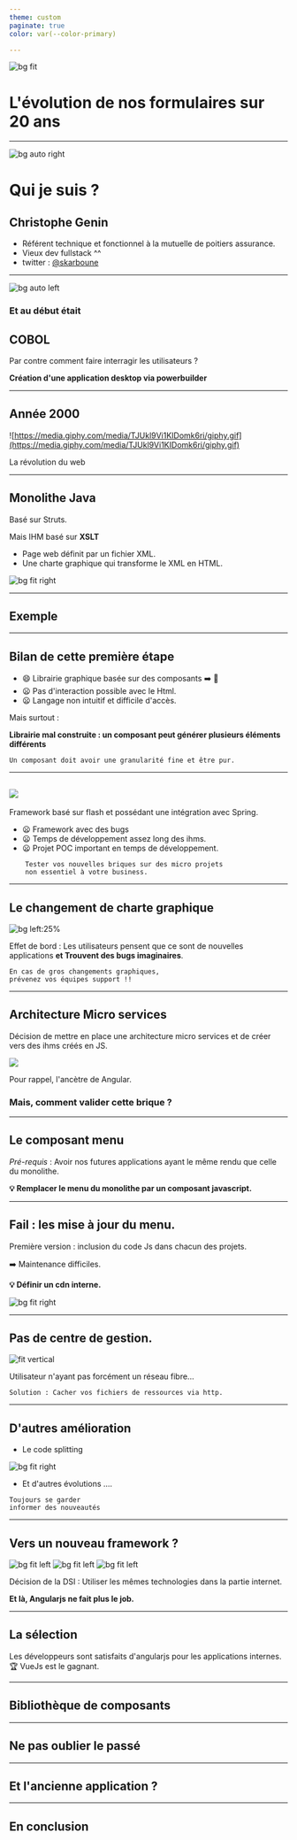 ```yaml
---
theme: custom
paginate: true
color: var(--color-primary)

---
```


![bg fit](img/first-bg.png)

# L'évolution de nos formulaires sur 20 ans

<!-- Un retour d'expérience sur les évolutions et comment nous avons pu les adresser dans une DSI à taille humaine.  -->
---

![bg auto right](img/maphoto.jpeg)

# Qui je suis ?

## Christophe Genin
- Référent technique et fonctionnel à la mutuelle de poitiers assurance.
- Vieux dev fullstack ^^
- twitter : [@skarboune]()
---
![bg auto left](img/powershell.png)
### Et au début était
## COBOL 

Par contre comment faire interragir les utilisateurs ?

**Création d'une application desktop via powerbuilder**
<!-- Année 90 : mise en place des premières applications basées sur des traitements COBOL comme dans toutes les sociétés du milieu bancaire ou assurantiel quoi ! -->
<!--  l'interface basé sur powerbuilder : langage  orienté objet tournant sous windows -->

---
## Année 2000 

![https://media.giphy.com/media/TJUkl9Vi1KIDomk6ri/giphy.gif](https://media.giphy.com/media/TJUkl9Vi1KIDomk6ri/giphy.gif)

La révolution du web

---

## Monolithe Java

Basé sur Struts. 

Mais IHM basé sur **XSLT**    

<!-- XSLT est un langage de transformation XML de type fonctionnel. Exemple : il permet de transformer du XML en autres choses-->
- Page web définit par un fichier XML.
- Une charte graphique qui transforme le XML en HTML. 

![bg fit right](img/transfoxsl.png)

---

## Exemple 

---

## Bilan de cette première étape

- :smile: Librairie graphique basée sur des composants :arrow_right: :rocket:
- :frowning: Pas d'interaction possible avec le Html.
- :frowning: Langage non intuitif et difficile d'accès.

Mais surtout :

**Librairie mal construite : un composant peut générer plusieurs éléments différents**
<!-- Un seul composant pour générer tous les types de champs de formulaire possibles   -->
<!-- Maintenance complexe pouvant entrainer des effets de bords lors des modifications/ évolutions.   -->

```
Un composant doit avoir une granularité fine et être pur.
```
<!-- Exemple : les outils gnu ont une seul responsabilité. -->
---

## ![](img/Apache_Flex_logo.png)
<!-- Lancement vers 2009 d'un gros projet (gestion des contrats santé) avec -->

Framework basé sur flash et possédant une intégration avec Spring.

- :frowning: Framework avec des bugs
- :frowning: Temps de développement assez long des ihms.
- :frowning: Projet POC important en temps de développement.

```
    Tester vos nouvelles briques sur des micro projets 
    non essentiel à votre business.
```

<!-- Exemple : les petits outils interne à la DSI, l'application cantine, etc...  -->

---

## Le changement de charte graphique

![bg left:25%](https://media.giphy.com/media/WhwzCRKKs1yDe/giphy.gif)

Effet de bord : Les utilisateurs pensent que ce sont de nouvelles applications **et Trouvent des bugs imaginaires**.
<!-- Le plus souvent des fonctionnalités qui n'existent pas. -->

```
En cas de gros changements graphiques, 
prévenez vos équipes support !!
```
---

## Architecture **Micro services**
<!-- Vers 2014/2015 -->
Décision de mettre en place une architecture micro services et de créer vers des ihms créés en JS.

![](img/angularjs.png)

Pour rappel, l'ancètre de Angular.


### Mais, comment valider cette brique ?

---

## Le composant menu

_Pré-requis_ : Avoir nos futures applications ayant le même rendu que celle du monolithe.

**:bulb:  Remplacer le menu du monolithe par un composant javascript.** 

---


## Fail : les mise à jour du menu.

Première version : inclusion du code Js dans chacun des projets. 

:arrow_right: Maintenance difficiles.

**:bulb: Définir un cdn interne.** 

![bg fit right](img/cdn.png)

---

## Pas de centre de gestion.

![ fit vertical](img/agences.png)

Utilisateur n'ayant pas forcément un réseau fibre...

```
Solution : Cacher vos fichiers de ressources via http.
```
<!-- Le protocole Http est très riche et possède des headers permettant de gérer le cache -->
<!-- Ajouter du hash sur vos fichiers Js. -->
<!-- Ajouter les headers de cache sur vos fichiers Js pour les mettre en cache du coté navigateur.  -->
<!-- Surtout n'oubliez pas de désactiver le cache sur votre navigateur.  -->

---

## D'autres amélioration

- Le code splitting
<!-- chargement dynamique de nos ressources JS suivant l'appel des routes de nos applications -->
![bg fit right](img/codesplitting.png)

- Et d'autres évolutions ....
<!-- Exemple : Es6 ou bien typescript, test unitaires, etc ....  -->
```
Toujours se garder 
informer des nouveautés
```
<!-- framework, méthodologie, librairie. Même si votre ancien framework ne les implémente pas par défaut, vous aurez peut être besoin de les mettre en place pour améliorer vos applications.  -->


---

## Vers un nouveau framework ? 

![bg fit left](img/react.png) 
![bg fit left](img/angular.png) 
![bg fit left](img/vue.png) 

Décision de la DSI : Utiliser les mêmes technologies dans la partie internet.

**Et là, Angularjs ne fait plus le job.**

---

## La sélection

Les développeurs sont satisfaits d'angularjs pour les applications internes.
:trophy: VueJs est le gagnant.

<!-- React et Angular apportent pleins de changements.   -->
<!-- Performance similaire entre react et vuejs -->
<!-- Communauté moindre du coté vuejs mais vivantes. -->
<!-- Ce qui a fait pencher la balance est surtout le fait que le code est très similaire à angularjs. -->

<!-- TODO comparaison de code entre vue et angularjs  -->

---

## Bibliothèque de composants



---

## Ne pas oublier le passé

---

## Et l'ancienne application ?

---

## En conclusion